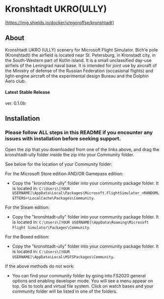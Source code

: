 # Kronshtadt UKRO(ULLY)
[https://img.shields.io/docker/v/egoroffse/kronshtadt]



## About

Kronshtadt UKRO (ULLY) scenery for Microsoft Flight Simulator.
Bich'e pole (Kronshtadt) the airfield is located near St. Petersburg, in Kronstadt city, in the South-Western part of Kotlin island.
It is a small unclassified day-use airfiels of the Leningrad naval base. It is intended for joint use by aircraft of the Ministry of defense of the Russian Federation (occasional flights) and light-engine aircraft of the experimental design Bureau and the Dolphin Aero club.

#### Latest Stable Release
ver. 0.1.0b

## Installation

### Please follow ALL steps in this README if you encounter any issues with installation before seeking support.

Open the zip that you downloaded from one of the links above, and drag the kronshtadt-ully folder inside the zip into your Community folder.

See below for the location of your Community folder:

For the Microsoft Store edition AND/OR Gamepass edition:
- Copy the "kronshtadt-ully" folder into your community package folder. It is located in:
`C:\Users\[YOUR USERNAME]\AppData\Local\Packages\Microsoft.FlightSimulator_<RANDOMLETTERS>\LocalCache\Packages\Community`.

For the Steam edition:
- Copy the "kronshtadt-ully" folder into your community package folder. It is located in:
`C:\Users\[YOUR USERNAME]\AppData\Roaming\Microsoft Flight Simulator\Packages\Community`.

For the Boxed edition:
- Copy the "kronshtadt-ully" folder into your community package folder. It is located in:
`C:\Users\[YOUR USERNAME]\AppData\Local\MSFSPackages\Community`.

If the above methods do not work:
- You can find your community folder by going into FS2020 general options and enabling developer mode. You will see a menu appear on top. Go to tools and virtual file system. Click on watch bases and your community folder will be listed in one of the folders.
